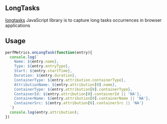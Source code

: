 ## LongTasks
[longtasks](https://www.w3.org/TR/longtasks/) JavaScript library is to capture long tasks occurrences in browser applications

## Usage

```js
perfMetrics.onLongTask(function(entry){
  console.log(`
    Name: ${entry.name},
    Type: ${entry.entryType},
    Start: ${entry.startTime},
    Duration: ${entry.duration},
    ContainerType: ${entry.attribution.containerType},
    AttributionName: ${entry.attribution[0].name},
    ContainerType: ${entry.attribution[0].containerType},
    ContainerId: ${entry.attribution[0].containerId || 'NA'},
    ContainerName: ${entry.attribution[0].containerName || 'NA'},
    ContainerSrc: ${entry.attribution[0].containerSrc || 'NA'}
  `)
  console.log(entry.attribution);
})
```
